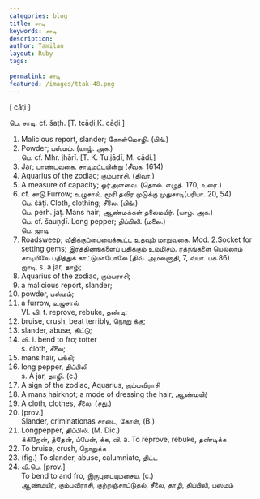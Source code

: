 ```yaml
---
categories: blog
title: சாடி
keywords: சாடி
description: 
author: Tamilan
layout: Ruby
tags: 
 
permalink: சாடி
featured: /images/ttak-48.png
---
```

  
[ cāṭi ]  
  
பெ. சாடி. cf. šaṭh. [T. tcāḍi,K. cāḍi.]  
1. Malicious report, slander; கோள்மொழி. (பிங்.)  
2. Powder; பஸ்மம். (யாழ். அக.)  
பெ. cf. Mhr. jhārī. [T. K. Tu.jāḍī, M. cāḍi.]  
1. Jar; பாண்டவகை. சாடிமட்டயின்று (சீவக. 1614)  
2. Aquarius of the zodiac; கும்பராசி. (திவா.)  
3. A measure of capacity; ஓர்அளவை. (தொல். எழுத். 170, உரை.)  
4. cf. சாடு.Furrow; உழுசால். மூரி தவிர முடுக்கு முதுசாடி(பரிபா. 20, 54)  
பெ. šāṭī. Cloth, clothing; சீலை. (பிங்.)  
பெ. perh. jaṭ. Mans hair; ஆண்மக்கள் தலைமயிர். (யாழ். அக.)  
பெ. cf. šauṇḍī. Long pepper; திப்பிலி. (மலை.)  
பெ. ஜாடி  
1. Roadsweep; வீதிக்குப்பையைக்கூட்ட உதவும் மாறுவகை. Mod. 2.Socket for setting gems; இரத்தினங்களைப் பதிக்கும் உம்மிசம். ரத்நங்களை யெல்லாம் சாடியிலே பதித்துக் காட்டுமாபோலே (திவ். அமலனாதி, 7, வ்யா. பக்.86)  
ஜாடி, s. a jar, தாழி;  
2. Aquarius of the zodiac, கும்பராசி;  
3. a malicious report, slander;  
4. powder, பஸ்மம்;  
5. a furrow, உழுசால்  
VI. வி. t. reprove, rebuke, தண்டி;  
2. bruise, crush, beat terribly, நொறு க்கு;  
3. slander, abuse, திட்டு;  
4. வி. i. bend to fro; totter  
s. cloth, சீலை;  
2. mans hair, பங்கி;  
3. long pepper, திப்பிலி  
s. A jar, தாழி. (c.)  
2. A sign of the zodiac, Aquarius, கும்பவிராசி  
3. A mans hairknot; a mode of dressing the hair, ஆண்மயிர்  
4. A cloth, clothes, சீலை. (சது.)  
5. [prov.]  
Slander, criminationas சாடை, கோள், (B.)  
6. Longpepper, திப்பிலி. (M. Dic.)  
க்கிறேன், த்தேன், ப்பேன், க்க, வி. a. To reprove, rebuke, தண்டிக்க  
2. To bruise, crush, நொறுக்க  
3. (fig.) To slander, abuse, calumniate, திட்ட  
4. வி.பெ. [prov.]  
To bend to and fro, இருபுடையுமசைய. (c.)  
ஆண்மயிர், கும்பவிராசி, குற்றஞ்சாட்டுதல், சீலை, தாழி, திப்பிலி, பஸ்மம்
